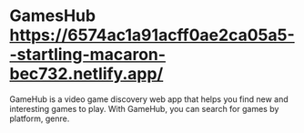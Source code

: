 # GamesHub https://6574ac1a91acff0ae2ca05a5--startling-macaron-bec732.netlify.app/

GameHub is a video game discovery web app that helps you find new and interesting games to play. With GameHub, you can search for games by platform, genre.
